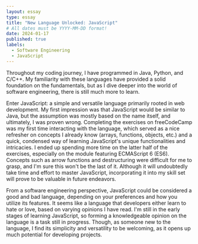 ```yaml
---
layout: essay
type: essay
title: "New Language Unlocked: JavaScript"
# All dates must be YYYY-MM-DD format!
date: 2024-01-17
published: true
labels:
  - Software Engineering
  - JavaScript
---
```


Throughout my coding journey, I have programmed in Java, Python, and C/C++. My familiarity with these languages have provided a solid foundation on the fundamentals, but as I dive deeper into the world of software engineering, there is still much more to learn. 

Enter JavaScript: a simple and versatile language primarily rooted in web development. My first impression was that JavaScript would be similar to Java, but the assumption was mostly based on the name itself, and ultimately, I was proven wrong. Completing the exercises on freeCodeCamp was my first time interacting with the language, which served as a nice refresher on concepts I already know (arrays, functions, objects, etc.) and a quick, condensed way of learning JavaScript's unique functionalities and intricacies. I ended up spending more time on the latter half of the exercises, especially on the module featuring ECMAScript 6 (ES6). Concepts such as arrow functions and destructuring were difficult for me to grasp, and I'm sure this won't be the last of it. Although it will undoubtedly take time and effort to master JavaScript, incorporating it into my skill set will prove to be valuable in future endeavors.

From a software engineering perspective, JavaScript could be considered a good and bad language, depending on your preferences and how you utilize its features. It seems like a language that developers either learn to hate or love, based on varying opinions I have read. I'm still in the early stages of learning JavaScript, so forming a knowledgeable opinion on the language is a task still in progress. Though, as someone new to the language, I find its simplicity and versatility to be welcoming, as it opens up much potential for developing projects.


